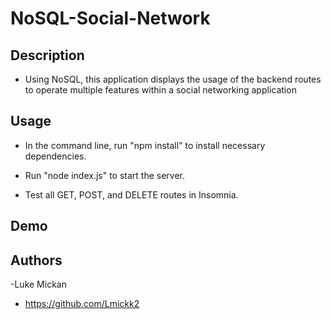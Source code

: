 # NoSQL-Social-Network

## Description

- Using NoSQL, this application displays the usage of the backend routes to operate multiple features within a social networking application

## Usage

- In the command line, run "npm install" to install necessary dependencies.

- Run "node index.js" to start the server.

- Test all GET, POST, and DELETE routes in Insomnia.


## Demo



## Authors

-Luke Mickan 
- https://github.com/Lmickk2